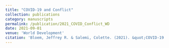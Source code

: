 ```yaml
---
title: "COVID-19 and Conflict"
collection: publications
category: manuscripts
permalink: /publication/2021_COVID_Conflict_WD
date: 2021-09-01
venue: 'World Development'
citation: 'Bloem, Jeffrey R. & Salemi, Colette. (2021). &quot;COVID-19 and Conflict &quot; <i>World Development </i> 140.'
---
```





